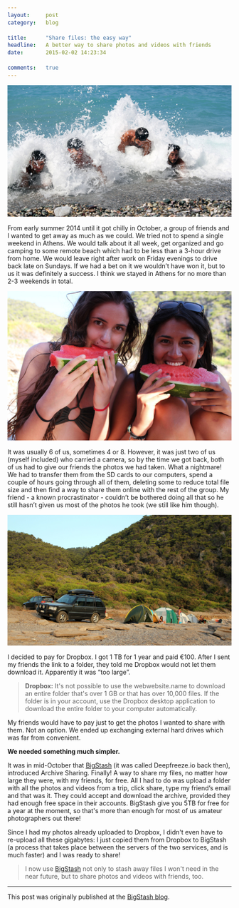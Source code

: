 ```yaml
---
layout:     post
category:   blog

title:      "Share files: the easy way"
headline:   A better way to share photos and videos with friends
date:       2015-02-02 14:23:34

comments:   true
---
```

![wave](/images/wave.jpg "wave")

From early summer 2014 until it got chilly in October, a group of friends and I wanted to get away as much as we could. We tried not to spend a single weekend in Athens. We would talk about it all week, get organized and go camping to some remote beach which had to be less than a 3-hour drive from home. We would leave right after work on Friday evenings to drive back late on Sundays. If we had a bet on it we wouldn’t have won it, but to us it was definitely a success. I think we stayed in Athens for no more than 2-3 weekends in total.

![watermelon](/images/watermelon.jpg "watermelon")

It was usually 6 of us, sometimes 4 or 8. However, it was just two of us (myself included) who carried a camera, so by the time we got back, both of us had to give our friends the photos we had taken. What a nightmare! We had to transfer them from the SD cards to our computers, spend a couple of hours going through all of them, deleting some to reduce total file size and then find a way to share them online with the rest of the group. My friend - a known procrastinator - couldn’t be bothered doing all that so he still hasn’t given us most of the photos he took (we still like him though).

![camping](/images/camping.jpg "camping")

I decided to pay for Dropbox. I got 1 TB for 1 year and paid €100. After I sent my friends the link to a folder, they told me Dropbox would not let them download it. Apparently it was “too large”.

> **Dropbox:** It's not possible to use the webwebsite.name to download an entire folder that's over 1 GB or that has over 10,000 files. If the folder is in your account, use the Dropbox desktop application to download the entire folder to your computer automatically.

My friends would have to pay just to get the photos I wanted to share with them. Not an option. We ended up exchanging external hard drives which was far from convenient.

**We needed something much simpler.**

It was in mid-October that [BigStash](https://www.bigstash.co/) (it was called Deepfreeze.io back then), introduced Archive Sharing. Finally! A way to share my files, no matter how large they were, with my friends, for free. All I had to do was upload a folder with all the photos and videos from a trip, click share, type my friend’s email and that was it. They could accept and download the archive, provided they had enough free space in their accounts. BigStash give you 5TB for free for a year at the moment, so that's more than enough for most of us amateur photographers out there!

Since I had my photos already uploaded to Dropbox, I didn't even have to re-upload all these gigabytes: I just copied them from Dropbox to BigStash (a process that takes place between the servers of the two services, and is much faster) and I was ready to share!

> I now use [BigStash](https://www.bigstash.co/) not only to stash away files I won't need in the near future, but to share photos and videos with friends, too.

---

This post was originally published at the [BigStash blog](http://blog.bigstash.co/2015/02/02/a-better-way-to-share-photos-and-videos-with-friends/).